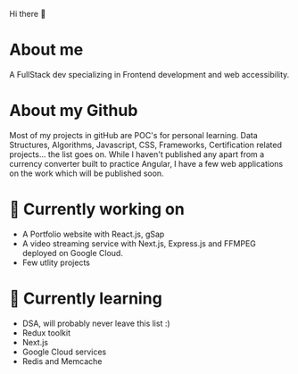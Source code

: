 Hi there 👋

# About me
A FullStack dev specializing in Frontend development and web accessibility.

# About my Github
Most of my projects in gitHub are POC's for personal learning. Data Structures, Algorithms, Javascript, CSS, Frameworks, Certification related projects... the list goes on. While I haven't published any apart from a currency converter built to practice Angular, I have a few web applications on the work which will be published soon.

# 🔭 Currently working on
- A Portfolio website with React.js, gSap
- A video streaming service with Next.js, Express.js and FFMPEG deployed on Google Cloud.
- Few utlity projects

# 🌱 Currently learning
- DSA, will probably never leave this list :)
- Redux toolkit
- Next.js
- Google Cloud services
- Redis and Memcache

<!--
**Nithyarakash-t/Nithyarakash-t** is a ✨ _special_ ✨ repository because its `README.md` (this file) appears on your GitHub profile.

Here are some ideas to get you started:

- 🔭 I’m currently working on ...
- 🌱 I’m currently learning ...
- 👯 I’m looking to collaborate on ...
- 🤔 I’m looking for help with ...
- 💬 Ask me about ...
- 📫 How to reach me: ...
- 😄 Pronouns: ...
- ⚡ Fun fact: ...
-->
